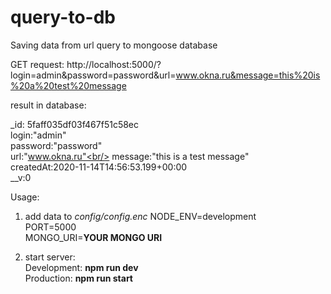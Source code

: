 # query-to-db
Saving data from url query to mongoose database

GET request: 
http://localhost:5000/?login=admin&password=password&url=www.okna.ru&message=this%20is%20a%20test%20message

result in database:

_id: 5faff035df03f467f51c58ec<br/>
login:"admin"<br/>
password:"password"<br/>
url:"www.okna.ru"<br/>
message:"this is a test message"<br/>
createdAt:2020-11-14T14:56:53.199+00:00<br/>
__v:0<br/>


Usage:<br/>
1) add data to *config/config.enc*
  NODE_ENV=development<br/>
  PORT=5000<br/>
  MONGO_URI=**YOUR MONGO URI**<br/>

2) start server:<br/>
Development: **npm run dev**<br/>
Production: **npm run start**
